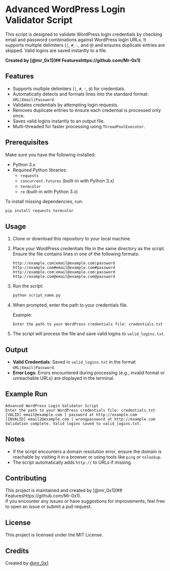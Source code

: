 
# Advanced WordPress Login Validator Script

This script is designed to validate WordPress login credentials by checking email and password combinations against WordPress login URLs. It supports multiple delimiters (`|`, `#`, `:`, and `@`) and ensures duplicate entries are skipped. Valid logins are saved instantly to a file.

**Created by [@mr_0x1](## Featureshttps://github.com/Mr-0x1)**  

## Features
- Supports multiple delimiters (`|`, `#`, `:`, `@`) for credentials.
- Automatically detects and formats lines into the standard format: `URL|Email|Password`.
- Validates credentials by attempting login requests.
- Removes duplicate entries to ensure each credential is processed only once.
- Saves valid logins instantly to an output file.
- Multi-threaded for faster processing using `ThreadPoolExecutor`.

## Prerequisites
Make sure you have the following installed:
- Python 3.x
- Required Python libraries:
  - `requests`
  - `concurrent.futures` (built-in with Python 3.x)
  - `termcolor`
  - `re` (built-in with Python 3.x)

To install missing dependencies, run:
```bash
pip install requests termcolor
```

## Usage

1. Clone or download this repository to your local machine.
2. Place your WordPress credentials file in the same directory as the script. Ensure the file contains lines in one of the following formats:
   ```
   http://example.com|email@example.com|password
   http://example.com#email@example.com#password
   http://example.com:email@example.com:password
   http://example.com@email@example.com@password
   ```
3. Run the script:
   ```bash
   python script_name.py
   ```
4. When prompted, enter the path to your credentials file.

   Example:
   ```
   Enter the path to your WordPress credentials file: credentials.txt
   ```

5. The script will process the file and save valid logins to `valid_logins.txt`.

## Output

- **Valid Credentials**: Saved in `valid_logins.txt` in the format `URL|Email|Password`.
- **Error Logs**: Errors encountered during processing (e.g., invalid format or unreachable URLs) are displayed in the terminal.

## Example Run

```plaintext
Advanced WordPress Login Validator Script
Enter the path to your WordPress credentials file: credentials.txt
[VALID] email@example.com | password at http://example.com
[INVALID] email2@example.com | wrongpassword at http://example.com
Validation complete. Valid logins saved to valid_logins.txt.
```

## Notes
- If the script encounters a domain resolution error, ensure the domain is reachable by visiting it in a browser or using tools like `ping` or `nslookup`.
- The script automatically adds `http://` to URLs if missing.

## Contributing

This project is maintained and created by [@mr_0x1](## Featureshttps://github.com/Mr-0x1).  
If you encounter any issues or have suggestions for improvements, feel free to open an issue or submit a pull request.

## License

This project is licensed under the MIT License.

## Credits

Created by [@mr_0x1](https://github.com/mr_0x1)
